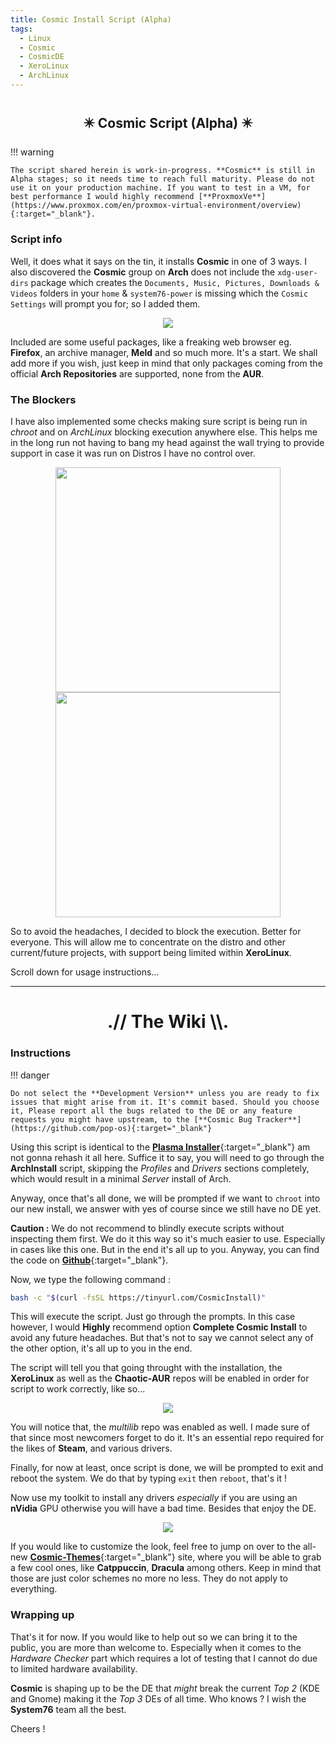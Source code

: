```yaml
---
title: Cosmic Install Script (Alpha)
tags:
  - Linux
  - Cosmic
  - CosmicDE
  - XeroLinux
  - ArchLinux
---
```


# <h2 align="center">✴️ Cosmic Script (Alpha) ✴️</h2>

!!! warning

    The script shared herein is work-in-progress. **Cosmic** is still in Alpha stages; so it needs time to reach full maturity. Please do not use it on your production machine. If you want to test in a VM, for best performance I would highly recommend [**ProxmoxVe**](https://www.proxmox.com/en/proxmox-virtual-environment/overview){:target="_blank"}.

### Script info

Well, it does what it says on the tin, it installs **Cosmic** in one of 3 ways. I also discovered the **Cosmic** group on **Arch** does not include the `xdg-user-dirs` package which creates the `Documents, Music, Pictures, Downloads & Videos` folders in your `home` & `system76-power` is missing which the `Cosmic Settings` will prompt you for; so I added them.

<p align="center">
  <img src="https://i.imgur.com/25GmaOr.png">
</p>

Included are some useful packages, like a freaking web browser eg. **Firefox**, an archive manager, **Meld** and so much more. It's a start. We shall add more if you wish, just keep in mind that only packages coming from the official **Arch Repositories** are supported, none from the **AUR**.

### The Blockers

I have also implemented some checks making sure script is being run in *chroot* and on *ArchLinux* blocking execution anywhere else. This helps me in the long run not having to bang my head against the wall trying to provide support in case it was run on Distros I have no control over.

<p align="center">
  <img width="360" src="https://i.imgur.com/JlFRZRd.png">  <img width="360" src="https://i.imgur.com/uNilqW8.png">
</p>

So to avoid the headaches, I decided to block the execution. Better for everyone. This will allow me to concentrate on the distro and other current/future projects, with support being limited within **XeroLinux**.

Scroll down for usage instructions...

------

<h1 align="center">.// The Wiki \\.</h1>

### Instructions

!!! danger

    Do not select the **Development Version** unless you are ready to fix issues that might arise from it. It's commit based. Should you choose it, Please report all the bugs related to the DE or any feature requests you might have upstream, to the [**Cosmic Bug Tracker**](https://github.com/pop-os){:target="_blank"}

Using this script is identical to the [**Plasma Installer**](https://xerolinux.xyz/news/xerolinux-plasma/){:target="_blank"} am not gonna rehash it all here. Suffice it to say, you will need to go through the **ArchInstall** script, skipping the *Profiles* and *Drivers* sections completely, which would result in a minimal *Server* install of Arch.

Anyway, once that's all done, we will be prompted if we want to `chroot` into our new install, we answer with yes of course since we still have no DE yet.

**Caution :** We do not recommend to blindly execute scripts without inspecting them first. We do it this way so it's much easier to use. Especially in cases like this one. But in the end it's all up to you. Anyway, you can find the code on [**Github**](https://github.com/xerolinux/cosmic-xero/blob/main/xero-cosmic.sh){:target="_blank"}.

Now, we type the following command :

```Bash
bash -c "$(curl -fsSL https://tinyurl.com/CosmicInstall)"
```

This will execute the script. Just go through the prompts. In this case however, I would **Highly** recommend option **Complete Cosmic Install** to avoid any future headaches. But that's not to say we cannot select any of the other option, it's all up to you in the end.

The script will tell you that going throught with the installation, the **XeroLinux** as well as the **Chaotic-AUR** repos will be enabled in order for script to work correctly, like so...

<p align="center">
  <img src="https://i.imgur.com/Ph3HbCH.png">
</p>

You will notice that, the *multilib* repo was enabled as well. I made sure of that since most newcomers forget to do it. It's an essential repo required for the likes of **Steam**, and various drivers.

Finally, for now at least, once script is done, we will be prompted to exit and reboot the system. We do that by typing `exit` then `reboot`, that's it !

Now use my toolkit to install any drivers *especially* if you are using an **nVidia** GPU otherwise you will have a bad time. Besides that enjoy the DE.

<p align="center">
  <img src="https://i.imgur.com/R8Io5eQ.png">
</p>

If you would like to customize the look, feel free to jump on over to the all-new [**Cosmic-Themes**](https://cosmic-themes.org){:target="_blank"} site, where you will be able to grab a few cool ones, like **Catppuccin**, **Dracula** among others. Keep in mind that those are just color schemes no more no less. They do not apply to everything.

### Wrapping up

That's it for now. If you would like to help out so we can bring it to the public, you are more than welcome to. Especially when it comes to the *Hardware Checker* part which requires a lot of testing that I cannot do due to limited hardware availability.

**Cosmic** is shaping up to be the DE that *might* break the current *Top 2* (KDE and Gnome) making it the *Top 3* DEs of all time. Who knows ? I wish the **System76** team all the best.

Cheers !
